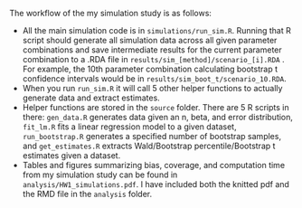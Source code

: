 The workflow of the my simulation study is as follows:
- All the main simulation code is in ```simulations/run_sim.R```. Running that R script should generate all simulation data across all given parameter combinations and save intermediate results for the current parameter combination to a .RDA file in ```results/sim_[method]/scenario_[i].RDA``` . For example, the 10th parameter combination calculating bootstrap t confidence intervals would be in ```results/sim_boot_t/scenario_10.RDA```.
- When you run ```run_sim.R``` it will call 5 other helper functions to actually generate data and extract estimates.
- Helper functions are stored in the ```source``` folder. There are 5 R scripts in there: ```gen_data.R``` generates data given an n, beta, and error distribution, ```fit_lm.R``` fits a linear regression model to a given dataset, ```run_bootstrap.R``` generates a specified number of bootstrap samples, and ```get_estimates.R``` extracts Wald/Bootstrap percentile/Bootstrap t estimates given a dataset.
- Tables and figures summarizing bias, coverage, and computation time from my simulation study can be found in ```analysis/HW1_simulations.pdf```. I have included both the knitted pdf and the RMD file in the ```analysis``` folder.
